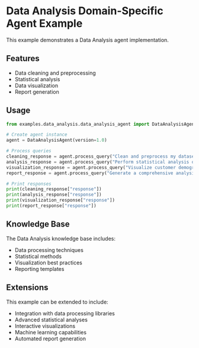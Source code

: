 # Data Analysis Domain-Specific Agent Example

This example demonstrates a Data Analysis agent implementation.

## Features

- Data cleaning and preprocessing
- Statistical analysis
- Data visualization
- Report generation

## Usage

```python
from examples.data_analysis.data_analysis_agent import DataAnalysisAgent

# Create agent instance
agent = DataAnalysisAgent(version=1.0)

# Process queries
cleaning_response = agent.process_query("Clean and preprocess my dataset")
analysis_response = agent.process_query("Perform statistical analysis on sales data")
visualization_response = agent.process_query("Visualize customer demographics")
report_response = agent.process_query("Generate a comprehensive analysis report")

# Print responses
print(cleaning_response["response"])
print(analysis_response["response"])
print(visualization_response["response"])
print(report_response["response"])
```

## Knowledge Base

The Data Analysis knowledge base includes:

- Data processing techniques
- Statistical methods
- Visualization best practices
- Reporting templates

## Extensions

This example can be extended to include:

- Integration with data processing libraries
- Advanced statistical analyses
- Interactive visualizations
- Machine learning capabilities
- Automated report generation
